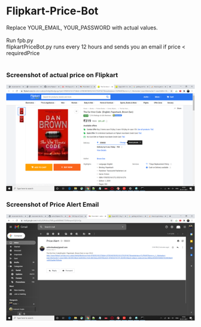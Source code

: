 # Flipkart-Price-Bot

Replace YOUR_EMAIL, YOUR_PASSWORD with actual values.
<br/>
<br/>
Run fpb.py
<br/>
flipkartPriceBot.py runs every 12 hours and sends you an email if price < requiredPrice
<br/>
<br/>
### Screenshot of actual price on Flipkart
![Screenshot of actual price on Flipkart](https://github.com/achiv/Flipkart-Price-Bot/blob/main/images/flipkart_item.png)
<br/>
### Screenshot of Price Alert Email 
![Screenshot of Price Alert Email](https://github.com/achiv/Flipkart-Price-Bot/blob/main/images/email_price_alert.png)
<br/>
